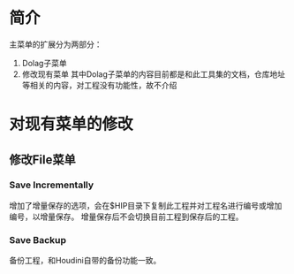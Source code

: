 # 简介
主菜单的扩展分为两部分：
1. Dolag子菜单
2. 修改现有菜单
其中Dolag子菜单的内容目前都是和此工具集的文档，仓库地址等相关的内容，对工程没有功能性，故不介绍
# 对现有菜单的修改
## 修改File菜单
### Save Incrementally
增加了增量保存的选项，会在$HIP目录下复制此工程并对工程名进行编号或增加编号，以增量保存。
增量保存后不会切换目前工程到保存后的工程。
### Save Backup
备份工程，和Houdini自带的备份功能一致。